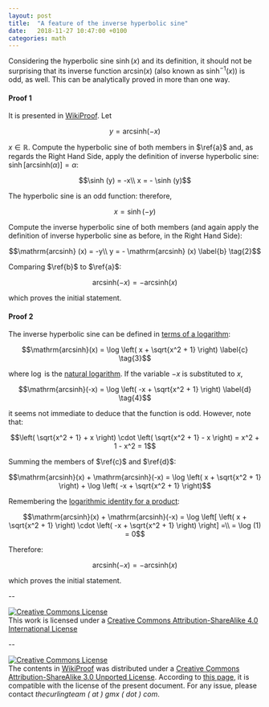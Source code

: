 ```yaml
---
layout: post
title:  "A feature of the inverse hyperbolic sine"
date:   2018-11-27 10:47:00 +0100
categories: math
---
```


Considering the hyperbolic sine $\sinh(x)$ and its definition, it should not be surprising that its inverse function $\mathrm{arcsin}(x)$ (also known as $\sinh^{-1}(x)$) is odd, as well. This can be analytically proved in more than one way.

#### Proof 1

It is presented in [WikiProof](https://proofwiki.org/wiki/Inverse_Hyperbolic_Sine_is_Odd_Function). Let

$$y = \mathrm{arcsinh}(-x) \label{a} \tag{1}$$

$x \in \mathbb{R}$. Compute the hyperbolic sine of both members in $\ref{a}$ and, as regards the Right Hand Side, apply the definition of inverse hyperbolic sine: $\sinh \left[ \mathrm{arcsinh}(\alpha) \right] = \alpha$:

$$\sinh (y) = -x\\
x = - \sinh (y)$$

The hyperbolic sine is an odd function: therefore,

$$x = \sinh (-y)$$

Compute the inverse hyperbolic sine of both members (and again apply the definition of inverse hyperbolic sine as before, in the Right Hand Side):

$$\mathrm{arcsinh} (x) = -y\\
y = - \mathrm{arcsinh} (x) \label{b} \tag{2}$$

Comparing $\ref{b}$ to $\ref{a}$:

$$\mathrm{arcsinh} (-x) = - \mathrm{arcsinh} (x)$$

which proves the initial statement.


#### Proof 2

The inverse hyperbolic sine can be defined in [terms of a logarithm](https://en.wikipedia.org/wiki/Inverse_hyperbolic_functions#Inverse_hyperbolic_sine):

$$\mathrm{arcsinh}(x) = \log \left( x + \sqrt{x^2 + 1} \right) \label{c} \tag{3}$$

where $\log$ is the [natural logarithm](https://en.wikipedia.org/wiki/Natural_logarithm). If the variable $-x$ is substituted to $x$,

$$\mathrm{arcsinh}(-x) = \log \left( -x + \sqrt{x^2 + 1} \right) \label{d} \tag{4}$$

it seems not immediate to deduce that the function is odd. However, note that:

$$\left( \sqrt{x^2 + 1} + x \right) \cdot \left( \sqrt{x^2 + 1} - x \right) = x^2 + 1 - x^2 = 1$$

Summing the members of $\ref{c}$ and $\ref{d}$:

$$\mathrm{arcsinh}(x) + \mathrm{arcsinh}(-x) = \log \left( x + \sqrt{x^2 + 1} \right) + \log \left( -x + \sqrt{x^2 + 1} \right)$$

Remembering the [logarithmic identity for a product](https://en.wikipedia.org/wiki/Logarithm#Logarithmic_identities):

$$\mathrm{arcsinh}(x) + \mathrm{arcsinh}(-x) = \log \left[ \left( x + \sqrt{x^2 + 1} \right) \cdot \left( -x + \sqrt{x^2 + 1} \right) \right] =\\
= \log (1) = 0$$

Therefore:

$$\mathrm{arcsinh}(-x) = - \mathrm{arcsinh}(x)$$

which proves the initial statement.

--

<a rel="license" href="http://creativecommons.org/licenses/by-sa/4.0/"><img alt="Creative Commons License" style="border-width:0" src="https://i.creativecommons.org/l/by-sa/4.0/88x31.png" /></a><br />This work is licensed under a <a rel="license" href="http://creativecommons.org/licenses/by-sa/4.0/">Creative Commons Attribution-ShareAlike 4.0 International License</a>

--

<a rel="license" href="http://creativecommons.org/licenses/by-sa/3.0/"><img alt="Creative Commons License" style="border-width:0" src="https://i.creativecommons.org/l/by-sa/3.0/80x15.png" /></a><br />The contents in [WikiProof](https://proofwiki.org/wiki/Inverse_Hyperbolic_Sine_is_Odd_Function) was distributed under a <a rel="license" href="http://creativecommons.org/licenses/by-sa/3.0/">Creative Commons Attribution-ShareAlike 3.0 Unported License</a>. According to [this page](https://creativecommons.org/share-your-work/licensing-considerations/compatible-licenses), it is compatible with the license of the present document. For any issue, please contact *thecurlingteam ( at ) gmx ( dot ) com*.
